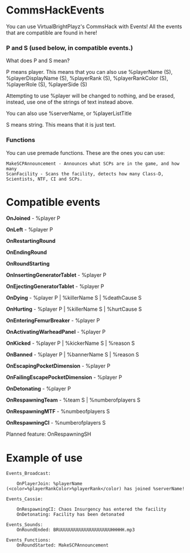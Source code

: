 # CommsHackEvents
You can use VirtualBrightPlayz's CommsHack with Events! All the events that are compatible are found in here!

### P and S (used below, in compatible events.)
What does P and S mean?

P means player. This means that you can also use %playerName (S), %playerDisplayName (S), %playerRank (S), %playerRankColor (S), %playerRole (S), %playerSide (S)

Attempting to use %player will be changed to nothing, and be erased, instead, use one of the strings of text instead above.

You can also use %serverName, or %playerListTitle

S means string. This means that it is just text.

### Functions
You can use premade functions. These are the ones you can use:
```
MakeSCPAnnouncement - Announces what SCPs are in the game, and how many
ScanFacility - Scans the facility, detects how many Class-D, Scientists, NTF, CI and SCPs.
```

# Compatible events
**OnJoined** - %player P

**OnLeft** - %player P

**OnRestartingRound**

**OnEndingRound**

**OnRoundStarting**

**OnInsertingGeneratorTablet** - %player P

**OnEjectingGeneratorTablet** - %player P

**OnDying** - %player P | %killerName S | %deathCause S

**OnHurting** - %player P | %killerName S | %hurtCause S

**OnEnteringFemurBreaker** - %player P

**OnActivatingWarheadPanel** - %player P 

**OnKicked** - %player P | %kickerName S | %reason S

**OnBanned** - %player P | %bannerName S | %reason S

**OnEscapingPocketDimension** - %player P

**OnFailingEscapePocketDimension** - %player P

**OnDetonating** - %player P

**OnRespawningTeam** - %team S | %numberofplayers S

**OnRespawningMTF** - %numbeofplayers S

**OnRespawningCI** - %numberofplayers S

Planned feature: OnRespawningSH

# Example of use
```
Events_Broadcast:

    OnPlayerJoin: %playerName (<color=%playerRankColor>%playerRank</color) has joined %serverName!

Events_Cassie:

    OnRespawningCI: Chaos Insurgency has entered the facility
    OnDetonating: Facility has been detonated

Events_Sounds:
    OnRoundEnded: BRUUUUUUUUUUUUUUUUUUUUHHHHH.mp3
 
Events_Functions:
    OnRoundStarted: MakeSCPAnnouncement
```
